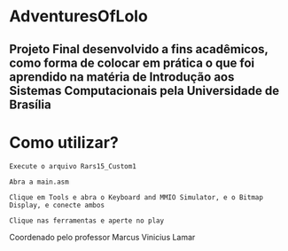 # AdventuresOfLolo
## Projeto Final desenvolvido a fins acadêmicos, como forma de colocar em prática o que foi aprendido na matéria de Introdução aos Sistemas Computacionais pela Universidade de Brasília

# Como utilizar?

```
Execute o arquivo Rars15_Custom1
```

```
Abra a main.asm
```

```
Clique em Tools e abra o Keyboard and MMIO Simulator, e o Bitmap Display, e conecte ambos
```

```
Clique nas ferramentas e aperte no play
```
Coordenado pelo professor Marcus Vinicius Lamar

